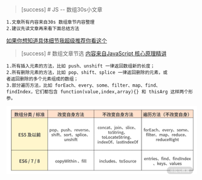 >[success] # JS -- 数组30s小文章
~~~
1.文章所有内容来自30s 数组章节内容整理
2.建议先读文章再来看下面总结方法
~~~
[如果你想知道具体细节我超级推荐你看这个](https://www.30secondsofcode.org/js/t/array/e/11)

>[success] # 数组文章节选
[内容来自JavaScript 核心原理精讲](https://kaiwu.lagou.com/course/courseInfo.htm?courseId=601#/detail/pc?id=6180)
~~~
1.所有插入元素的方法，比如 push、unshift 一律返回数组新的长度；
2.所有删除元素的方法，比如 pop、shift、splice 一律返回删除的元素，或
者返回删除的多个元素组成的数组；
3.部分遍历方法，比如 forEach、every、some、filter、map、find、
findIndex，它们都包含 function(value,index,array){} 和 thisArg 这样两个形
参。
~~~
![](images/screenshot_1618139539899.png)